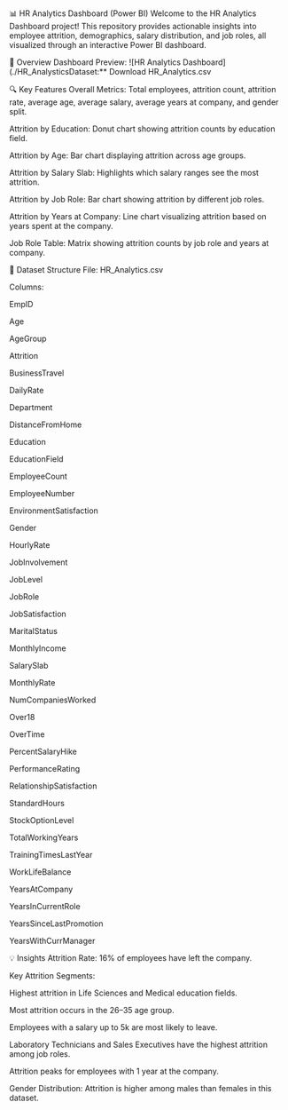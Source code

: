 📊 HR Analytics Dashboard (Power BI)
Welcome to the HR Analytics Dashboard project! This repository provides actionable insights into employee attrition, demographics, salary distribution, and job roles, all visualized through an interactive Power BI dashboard.

🚀 Overview
Dashboard Preview:
![HR Analytics Dashboard](./HR_AnalysticsDataset:**
Download HR_Analytics.csv

🔍 Key Features
Overall Metrics: Total employees, attrition count, attrition rate, average age, average salary, average years at company, and gender split.

Attrition by Education: Donut chart showing attrition counts by education field.

Attrition by Age: Bar chart displaying attrition across age groups.

Attrition by Salary Slab: Highlights which salary ranges see the most attrition.

Attrition by Job Role: Bar chart showing attrition by different job roles.

Attrition by Years at Company: Line chart visualizing attrition based on years spent at the company.

Job Role Table: Matrix showing attrition counts by job role and years at company.

📁 Dataset Structure
File: HR_Analytics.csv

Columns:

EmpID

Age

AgeGroup

Attrition

BusinessTravel

DailyRate

Department

DistanceFromHome

Education

EducationField

EmployeeCount

EmployeeNumber

EnvironmentSatisfaction

Gender

HourlyRate

JobInvolvement

JobLevel

JobRole

JobSatisfaction

MaritalStatus

MonthlyIncome

SalarySlab

MonthlyRate

NumCompaniesWorked

Over18

OverTime

PercentSalaryHike

PerformanceRating

RelationshipSatisfaction

StandardHours

StockOptionLevel

TotalWorkingYears

TrainingTimesLastYear

WorkLifeBalance

YearsAtCompany

YearsInCurrentRole

YearsSinceLastPromotion

YearsWithCurrManager

💡 Insights
Attrition Rate: 16% of employees have left the company.

Key Attrition Segments:

Highest attrition in Life Sciences and Medical education fields.

Most attrition occurs in the 26–35 age group.

Employees with a salary up to 5k are most likely to leave.

Laboratory Technicians and Sales Executives have the highest attrition among job roles.

Attrition peaks for employees with 1 year at the company.

Gender Distribution: Attrition is higher among males than females in this dataset.
